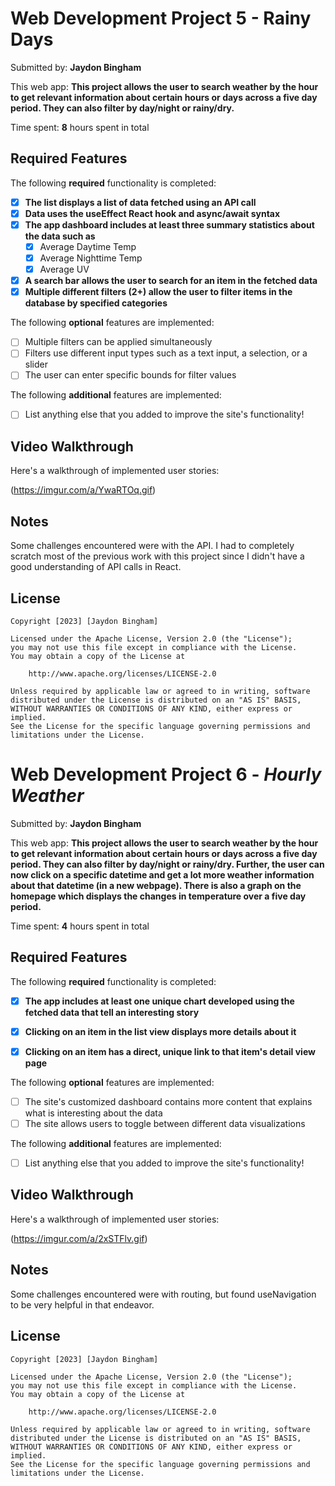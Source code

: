 # Web Development Project 5 - Rainy Days

Submitted by: **Jaydon Bingham**

This web app: **This project allows the user to search weather by the hour to get relevant information about certain hours or days across a five day period. They can also filter by day/night or rainy/dry.**

Time spent: **8** hours spent in total

## Required Features

The following **required** functionality is completed:

- [X] **The list displays a list of data fetched using an API call**
- [X] **Data uses the useEffect React hook and async/await syntax**
- [X] **The app dashboard includes at least three summary statistics about the data such as**
  - [X] Average Daytime Temp
  - [X] Average Nighttime Temp
  - [X] Average UV
- [X] **A search bar allows the user to search for an item in the fetched data**
- [X] **Multiple different filters (2+) allow the user to filter items in the database by specified categories**

The following **optional** features are implemented:

- [ ] Multiple filters can be applied simultaneously
- [ ] Filters use different input types such as a text input, a selection, or a slider
- [ ] The user can enter specific bounds for filter values

The following **additional** features are implemented:

* [ ] List anything else that you added to improve the site's functionality!

## Video Walkthrough

Here's a walkthrough of implemented user stories:

(https://imgur.com/a/YwaRTOq.gif)
## Notes

Some challenges encountered were with the API. I had to completely scratch most of the previous work with this project since I didn't have a good understanding of API calls in React.

## License

    Copyright [2023] [Jaydon Bingham]

    Licensed under the Apache License, Version 2.0 (the "License");
    you may not use this file except in compliance with the License.
    You may obtain a copy of the License at

        http://www.apache.org/licenses/LICENSE-2.0

    Unless required by applicable law or agreed to in writing, software
    distributed under the License is distributed on an "AS IS" BASIS,
    WITHOUT WARRANTIES OR CONDITIONS OF ANY KIND, either express or implied.
    See the License for the specific language governing permissions and
    limitations under the License.


# Web Development Project 6 - *Hourly Weather*

Submitted by: **Jaydon Bingham**

This web app: **This project allows the user to search weather by the hour to get relevant information about certain hours or days across a five day period. They can also filter by day/night or rainy/dry. Further, the user can now click on a specific datetime and get a lot more weather information about that datetime (in a new webpage). There is also a graph on the homepage which displays the changes in temperature over a five day period.**

Time spent: **4** hours spent in total

## Required Features

The following **required** functionality is completed:

- [X] **The app includes at least one unique chart developed using the fetched data that tell an interesting story**
- [X] **Clicking on an item in the list view displays more details about it**
- [X] **Clicking on an item has a direct, unique link to that item's detail view page**


The following **optional** features are implemented:

- [ ] The site's customized dashboard contains more content that explains what is interesting about the data
- [ ] The site allows users to toggle between different data visualizations

The following **additional** features are implemented:

* [ ] List anything else that you added to improve the site's functionality!

## Video Walkthrough

Here's a walkthrough of implemented user stories:

(https://imgur.com/a/2xSTFlv.gif)

## Notes
Some challenges encountered were with routing, but found useNavigation to be very helpful in that endeavor.

## License

    Copyright [2023] [Jaydon Bingham]

    Licensed under the Apache License, Version 2.0 (the "License");
    you may not use this file except in compliance with the License.
    You may obtain a copy of the License at

        http://www.apache.org/licenses/LICENSE-2.0

    Unless required by applicable law or agreed to in writing, software
    distributed under the License is distributed on an "AS IS" BASIS,
    WITHOUT WARRANTIES OR CONDITIONS OF ANY KIND, either express or implied.
    See the License for the specific language governing permissions and
    limitations under the License.

